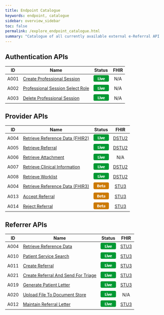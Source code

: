 ```yaml
---
title: Endpoint Catalogue
keywords: endpoint, catalogue
sidebar: overview_sidebar
toc: false
permalink: /explore_endpoint_catalogue.html
summary: "Catalogue of all currently available external e-Referral API endpoints"
---
```


## Authentication APIs  

| ID | Name | Status | FHIR |
|----|------|--------|:----:|
|A001|[Create Professional Session](explore_endpoint_a001.html)|![Live](images/icons/api_live.png)| N/A |
|A002|[Professional Session Select Role](explore_endpoint_a002.html)|![Live](images/icons/api_live.png)| N/A |
|A003|[Delete Professional Session](explore_endpoint_a003.html)|![Live](images/icons/api_live.png)| N/A |

## Provider APIs  

| ID | Name | Status | FHIR |
|----|------|--------|:----:|
|A004|[Retrieve Reference Data (FHIR2)](explore_endpoint_a004_DSTU2.html)|![Live](images/icons/api_live.png)|[DSTU2](https://nhsconnect.github.io/NHS-FHIR-eRS/referencedata_resources_dstu2.html)|
|A005|[Retrieve Referral](explore_endpoint_a005.html)|![Live](images/icons/api_live.png)|[DSTU2](https://nhsconnect.github.io/NHS-FHIR-eRS/referralrequest_resources_dstu2.html)|
|A006|[Retrieve Attachment](explore_endpoint_a006.html)|![Live](images/icons/api_live.png)| N/A |
|A007|[Retrieve Clinical Information](explore_endpoint_a007.html)|![Live](images/icons/api_live.png)|[DSTU2](https://nhsconnect.github.io/NHS-FHIR-eRS/retrieveci_resources_dstu2.html)|
|A008|[Retrieve Worklist](explore_endpoint_a008.html)|![Live](images/icons/api_live.png)|[DSTU2](https://nhsconnect.github.io/NHS-FHIR-eRS/fetch_worklist_resources_dstu2.html)|
|A004|[Retrieve Reference Data (FHIR3)](explore_endpoint_a004_STU3.html)|![Beta](images/icons/api_beta.png)|[STU3](https://nhsconnect.github.io/NHS-FHIR-eRS/referencedata_resources_dstu2.html)|
|A013|[Accept Referral](explore_endpoint_a013.html)|![Beta](images/icons/api_beta.png)| [STU3](https://nhsconnect.github.io/NHS-FHIR-eRS/acceptrejectreferral_resources_stu3.html) |
|A014|[Reject Referral](explore_endpoint_a014.html)|![Beta](images/icons/api_beta.png)| [STU3](https://nhsconnect.github.io/NHS-FHIR-eRS/acceptrejectreferral_resources_stu3.html) |


## Referrer APIs  

| ID | Name | Status | FHIR |
|----|------|--------|:----:|
|A004|[Retrieve Reference Data](explore_endpoint_a004_STU3.html)|![Live](images/icons/api_live.png)|[STU3](https://nhsconnect.github.io/NHS-FHIR-eRS/referencedata_resources_dstu2.html)|
|A010|[Patient Service Search](explore_endpoint_a010.html)|![Live](images/icons/api_live.png)|[STU3](https://nhsconnect.github.io/NHS-FHIR-eRS/servicesearch_resources_stu3.html)|
|A011|[Create Referral](explore_endpoint_a011.html)|![Live](images/icons/api_live.png)|[STU3](https://nhsconnect.github.io/NHS-FHIR-eRS/createreferral_resources_stu3.html)|
|A021|[Create Referral And Send For Triage](explore_endpoint_a021.html)|![Live](images/icons/api_live.png)|[STU3](https://nhsconnect.github.io/NHS-FHIR-eRS/createreferral_resources_stu3.html)|
|A019|[Generate Patient Letter](explore_endpoint_a019.html)|![Live](images/icons/api_live.png)|[STU3](https://nhsconnect.github.io/NHS-FHIR-eRS/genpatientletter_resources_stu3.html)|
|A020|[Upload File To Document Store](explore_endpoint_a020.html)|![Live](images/icons/api_live.png)| N/A |
|A012|[Maintain Referral Letter](explore_endpoint_a012.html)|![Live](images/icons/api_live.png)|[STU3](https://nhsconnect.github.io/NHS-FHIR-eRS/maintainreferral_resources_stu3.html)|
